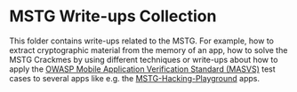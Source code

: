 # MSTG Write-ups Collection

This folder contains write-ups related to the MSTG. For example, how to extract cryptographic material from the memory of an app, how to solve the MSTG Crackmes by using different techniques or write-ups about how to apply the [OWASP Mobile Application Verification Standard (MASVS)](https://github.com/OWASP/owasp-masvs) test cases to several apps like e.g. the [MSTG-Hacking-Playground](https://github.com/OWASP/MSTG-Hacking-Playground) apps.
